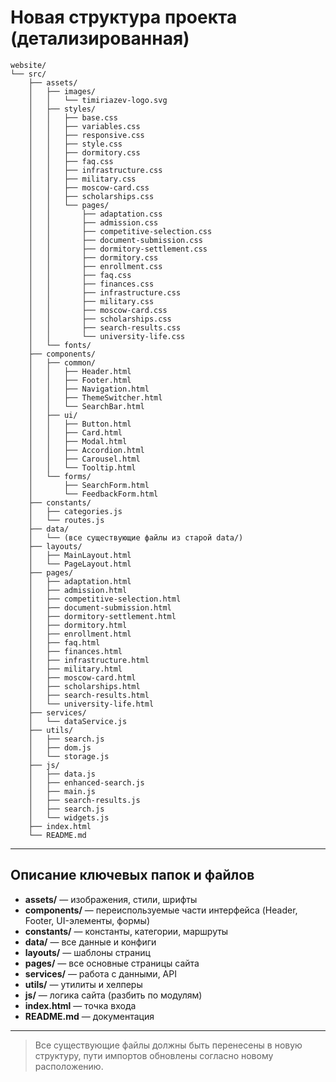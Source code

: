 # Новая структура проекта (детализированная)

```
website/
└── src/
    ├── assets/
    │   ├── images/
    │   │   └── timiriazev-logo.svg
    │   ├── styles/
    │   │   ├── base.css
    │   │   ├── variables.css
    │   │   ├── responsive.css
    │   │   ├── style.css
    │   │   ├── dormitory.css
    │   │   ├── faq.css
    │   │   ├── infrastructure.css
    │   │   ├── military.css
    │   │   ├── moscow-card.css
    │   │   ├── scholarships.css
    │   │   └── pages/
    │   │       ├── adaptation.css
    │   │       ├── admission.css
    │   │       ├── competitive-selection.css
    │   │       ├── document-submission.css
    │   │       ├── dormitory-settlement.css
    │   │       ├── dormitory.css
    │   │       ├── enrollment.css
    │   │       ├── faq.css
    │   │       ├── finances.css
    │   │       ├── infrastructure.css
    │   │       ├── military.css
    │   │       ├── moscow-card.css
    │   │       ├── scholarships.css
    │   │       ├── search-results.css
    │   │       └── university-life.css
    │   └── fonts/
    ├── components/
    │   ├── common/
    │   │   ├── Header.html
    │   │   ├── Footer.html
    │   │   ├── Navigation.html
    │   │   ├── ThemeSwitcher.html
    │   │   └── SearchBar.html
    │   ├── ui/
    │   │   ├── Button.html
    │   │   ├── Card.html
    │   │   ├── Modal.html
    │   │   ├── Accordion.html
    │   │   ├── Carousel.html
    │   │   └── Tooltip.html
    │   └── forms/
    │       ├── SearchForm.html
    │       └── FeedbackForm.html
    ├── constants/
    │   ├── categories.js
    │   └── routes.js
    ├── data/
    │   └── (все существующие файлы из старой data/)
    ├── layouts/
    │   ├── MainLayout.html
    │   └── PageLayout.html
    ├── pages/
    │   ├── adaptation.html
    │   ├── admission.html
    │   ├── competitive-selection.html
    │   ├── document-submission.html
    │   ├── dormitory-settlement.html
    │   ├── dormitory.html
    │   ├── enrollment.html
    │   ├── faq.html
    │   ├── finances.html
    │   ├── infrastructure.html
    │   ├── military.html
    │   ├── moscow-card.html
    │   ├── scholarships.html
    │   ├── search-results.html
    │   └── university-life.html
    ├── services/
    │   └── dataService.js
    ├── utils/
    │   ├── search.js
    │   ├── dom.js
    │   └── storage.js
    ├── js/
    │   ├── data.js
    │   ├── enhanced-search.js
    │   ├── main.js
    │   ├── search-results.js
    │   ├── search.js
    │   └── widgets.js
    ├── index.html
    └── README.md
```

---

## Описание ключевых папок и файлов

- **assets/** — изображения, стили, шрифты
- **components/** — переиспользуемые части интерфейса (Header, Footer, UI-элементы, формы)
- **constants/** — константы, категории, маршруты
- **data/** — все данные и конфиги
- **layouts/** — шаблоны страниц
- **pages/** — все основные страницы сайта
- **services/** — работа с данными, API
- **utils/** — утилиты и хелперы
- **js/** — логика сайта (разбить по модулям)
- **index.html** — точка входа
- **README.md** — документация

---

> Все существующие файлы должны быть перенесены в новую структуру, пути импортов обновлены согласно новому расположению.
